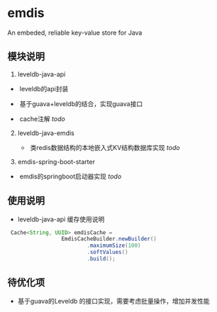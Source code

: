 # emdis

An embeded, reliable key-value store for Java



## 模块说明

1.  leveldb-java-api 

   - ​    leveldb的api封装

   - ​    基于guava+leveldb的结合，实现guava接口

   - ​    cache注解  *todo*

     

2. leveldb-java-emdis

   - ​    类redis数据结构的本地嵌入式KV结构数据库实现 *todo*

     

3.  emdis-spring-boot-starter

   - ​    emdis的springboot启动器实现 *todo*  

## 使用说明

-  leveldb-java-api 缓存使用说明

 

```java
 Cache<String, UUID> emdisCache =
                 EmdisCacheBuilder.newBuilder()
                         .maximumSize(100)
                         .softValues()
                         .build();
```



## 待优化项

- 基于guava的Leveldb 的接口实现，需要考虑批量操作，增加并发性能

